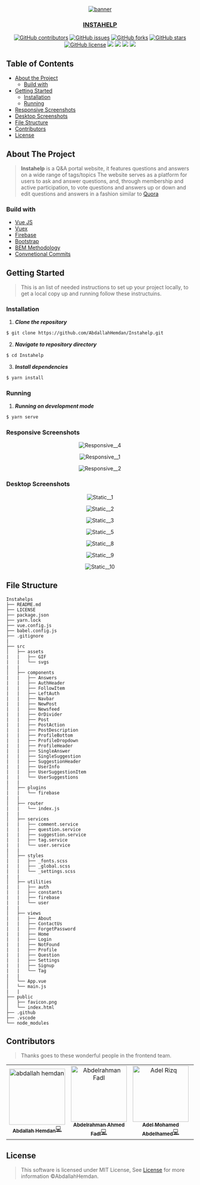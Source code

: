 <div align="center">
<a href="https://github.com/AbdallahHemdan/Instahelp" rel="noopener">
  
![banner](https://user-images.githubusercontent.com/40190772/121611449-87404100-ca58-11eb-90a3-a9afd8690eaf.png)

</div>

<h3 align="center">INSTAHELP</h3>

<div align="center">

[![GitHub contributors](https://img.shields.io/github/contributors/AbdallahHemdan/Instahelp)](https://github.com/AbdallahHemdan/Instahelp/contributors)
[![GitHub issues](https://img.shields.io/github/issues/AbdallahHemdan/Instahelp)](https://github.com/AbdallahHemdan/Instahelp/issues)
[![GitHub forks](https://img.shields.io/github/forks/AbdallahHemdan/Instahelp)](https://github.com/AbdallahHemdan/Instahelp/network)
[![GitHub stars](https://img.shields.io/github/stars/AbdallahHemdan/Instahelp)](https://github.com/AbdallahHemdan/Instahelp/stargazers)
[![GitHub license](https://img.shields.io/github/license/AbdallahHemdan/Instahelp)](https://github.com/AbdallahHemdan/Instahelp/blob/master/LICENSE)
<img src="https://img.shields.io/github/languages/count/abdallahHemdan/Instahelp" />
<img src="https://img.shields.io/github/languages/top/AbdallahHemdan/Instahelp" />
<img src="https://img.shields.io/github/languages/code-size/AbdallahHemdan/Instahelp" />
<img src="https://img.shields.io/github/issues-pr-raw/AbdallahHemdan/Instahelp" />

</div>

## Table of Contents

- [About the Project](#about-the-project)
  - [Build with](#build-with)
- [Getting Started](#getting-started)
  - [Installation](#installation)
  - [Running](#running)
- [Responsive Screenshots](#responsive-screenshots)
- [Desktop Screenshots](#desktop-screenshots)
- [File Structure](#file-structure)
- [Contributors](#contributors)
- [License](#license)


## About The Project
> **Instahelp** is a Q&A portal website, it features questions and answers on a wide range of tags/topics The website serves as a platform for users to ask and answer questions,  and, through membership and active participation, to vote questions and answers up or down and edit questions and answers in a fashion similar to
[Quora](https://www.quora.com/)

### Build with
- [Vue JS](https://vuejs.org/)
- [Vuex](https://vuex.vuejs.org/)
- [Firebase](https://firebase.google.com/?gclid=CjwKCAjwjqT5BRAPEiwAJlBuBXqiYnG_P_iPMJ5MItS8029GlkjKYrJNblDVrp88ZizMxEiPmLc8yxoCnS0QAvD_BwE)
- [Bootstrap](https://getbootstrap.com/)
- [BEM Methodology](http://getbem.com/)
- [Convnetional Commits](https://hemdan.hashnode.dev/conventional-commits)

## Getting Started
> This is an list of needed instructions to set up your project locally, to get a local copy up and running follow these instructuins.

### Installation

1. **_Clone the repository_**

```sh
$ git clone https://github.com/AbdallahHemdan/Instahelp.git
```
2. **_Navigate to repository directory_**
```sh
$ cd Instahelp
```

3. **_Install dependencies_**

```sh
$ yarn install
```

### Running

1. **_Running on development mode_**
```sh
$ yarn serve
```

### Responsive Screenshots

<div align="center">
  
![Responsive__4](https://user-images.githubusercontent.com/40190772/121612744-485fba80-ca5b-11eb-8981-6ef38f7ea890.png)

![Responsive__1](https://user-images.githubusercontent.com/40190772/121612746-4a297e00-ca5b-11eb-8c6e-535206adb7e8.png)

![Responsive__2](https://user-images.githubusercontent.com/40190772/121612747-4bf34180-ca5b-11eb-8cfd-cffbae29d92c.png)

</div>

### Desktop Screenshots

  
<div align="center">
  
![Static__1](https://user-images.githubusercontent.com/40190772/121613181-392d3c80-ca5c-11eb-8959-3c2a955ac52b.png)

![Static__2](https://user-images.githubusercontent.com/40190772/121613154-2f0b3e00-ca5c-11eb-864e-4cf9d58fd920.png)

![Static__3](https://user-images.githubusercontent.com/40190772/121613158-30d50180-ca5c-11eb-837d-db66672af021.png)

![Static__5](https://user-images.githubusercontent.com/40190772/121613161-32062e80-ca5c-11eb-88d6-c976f6af8f1d.png)

![Static__8](https://user-images.githubusercontent.com/40190772/121613169-34688880-ca5c-11eb-9760-9ed8b86dde70.png)

![Static__9](https://user-images.githubusercontent.com/40190772/121613173-36324c00-ca5c-11eb-8c5a-6be4caa3e85f.png)

![Static__10](https://user-images.githubusercontent.com/40190772/121613179-37fc0f80-ca5c-11eb-9dae-c8a555c8ab20.png)

</div>
  
## File Structure
                                    
    Instahelps
    ├── README.md
    ├── LICENSE
    ├── package.json
    ├── yarn.lock
    ├── vue.config.js
    ├── babel.config.js
    ├── .gitignore
    |
    ├── src
    │   ├── assets
    |   |   ├── GIF
    |   |   └── svgs
    |   |
    │   ├── components
    |   |   ├── Answers
    |   |   ├── AuthHeader	
    |   |   ├── FollowItem	
    |   |   ├── LeftAuth	
    |   |   ├── Navbar	
    |   |   ├── NewPost	
    |   |   ├── Newsfeed	
    |   |   ├── OrDivider	
    |   |   ├── Post	
    |   |   ├── PostAction	
    |   |   ├── PostDescription	
    |   |   ├── ProfileBottom	
    |   |   ├── ProfileDropdown	
    |   |   ├── ProfileHeader	
    |   |   ├── SingleAnswer	
    |   |   ├── SingleSuggestion	
    |   |   ├── SuggestionHeader	
    |   |   ├── UserInfo
    |   |   ├── UserSuggestionItem
    |   |   └── UserSuggestions
    |   |   
    │   ├── plugins
    |   |   └── firebase
    |   |
    │   ├── router
    |   |   └── index.js
    |   |
    │   ├── services
    |   |   ├── comment.service
    |   |   ├── question.service
    |   |   ├── suggestion.service
    |   |   ├── tag.service
    |   |   └── user.service
    |   |
    │   ├── styles
    |   |   ├── _fonts.scss
    |   |   ├── _global.scss
    |   |   └── _settings.scss
    |   |
    │   ├── utilities
    |   |   ├── auth
    |   |   ├── constants
    |   |   ├── firebase
    |   |   └── user
    |   |
    │   ├── views
    |   |   ├── About
    |   |   ├── ContactUs
    |   |   ├── ForgetPassword
    |   |   ├── Home
    |   |   ├── Login
    |   |   ├── NotFound
    |   |   ├── Profile
    |   |   ├── Question
    |   |   ├── Settings
    |   |   ├── Signup
    |   |   └── Tag
    |   |   
    │   └── App.vue
    │   └── main.js
    |   | 
    ├── public
    │   ├── favicon.png
    │   └── index.html	
    ├── .github
    ├── .vscode
    └── node_modules



## Contributors
> Thanks goes to these wonderful people in the frontend team.
<table>
  <tr>

<td align="center"><a href="https://github.com/AbdallahHemdan" target="_black"><img src="https://avatars1.githubusercontent.com/u/40190772?s=460&v=4" width="150px;" alt="abdallah hemdan"/><br /><sub><b>Abdallah Hemdan</b></sub></a><a href="https://github.com/AbdallahHemdan/oudFrontend/commits/master?author=AbdallahHemdan" title="Code">💻</a> <br /></td>

<td align="center"><a href="https://github.com/Abdelrhmanfdl"  target="_black"><img src="https://avatars.githubusercontent.com/u/44409979?v=4" width="150px;" alt="Abdelrahman Fadl"/><br /><sub><b>Abdelrahman Ahmed Fadl</b></sub></a><a href="https://github.com/AbdallahHemdan/oudFrontend/commits/master?author=Abdelrhmanfdl" title="Code">💻</a><br /></td>

<td align="center"><a href="https://github.com/AdelRizq" target="_black"><img src="https://avatars.githubusercontent.com/u/40351413?v=4" width="150px;" alt="Adel Rizq"/><br /><sub><b>Adel Mohamed Abdelhamed</b></sub></a><a href="https://github.com/AbdallahHemdan/oudFrontend/commits/master?author=AdelRizq" title="Code">💻</a><br /></td>


<td align="center"><a href="https://github.com/Mahboub99" target="_black"><img src="https://avatars3.githubusercontent.com/u/43186742?s=460&v=4" width="150px;" alt=""/><br /><sub><b>Ahmed Mahboub</b></sub></a><a href="https://github.com/AbdallahHemdan/oudFrontend/commits/master?author=Mahboub99" title="Code">💻</a><br /></td>
  </tr>
 </table>
 
## License

> This software is licensed under MIT License, See [License](https://github.com/AbdallahHemdan/Instahelp/blob/master/LICENSE) for more information ©AbdallahHemdan.
